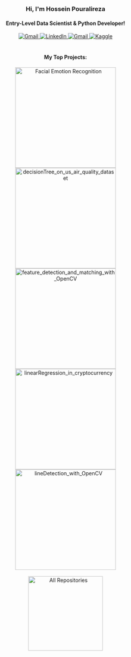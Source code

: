 
<h3 align="center">
  <p>Hi, I'm Hossein Pouralireza<br></p>
</h3>
<h4 align="center">
  <b>Entry-Level Data Scientist & Python Developer! </b><br>
</h4>

<div align="center">
  <a href="mailto:hpouralireza97@gmail.com">
    <img src="https://img.shields.io/badge/Gmail-D14836?style=for-the-badge&logo=gmail&logoColor=white" alt="Gmail">
  </a>
  <a href="https://www.linkedin.com/in/hpouralireza">
    <img src="https://img.shields.io/badge/LinkedIn-0077B5?style=for-the-badge&logo=linkedin&logoColor=white" alt="LinkedIn">
  </a>
  <a href="https://www.hpouralireza.me">
    <img src="https://img.shields.io/badge/website-3F3F3F?style=for-the-badge&logo=About.me&logoColor=white" alt="Gmail">
  </a>
  <a href="https://www.kaggle.com/hpouralireza">
    <img src="https://img.shields.io/badge/Kaggle-20BEFF?style=for-the-badge&logo=Kaggle&logoColor=white" alt="Kaggle">
  </a>
</div>

#

<h4 align="center">My Top Projects:</h5>
  <p align="center">
    <a href="https://github.com/Hpouralireza/Facial_Emotion_Recognition"><img width="270" src="https://denvercoder1-github-readme-stats.vercel.app/api/pin/?username=hpouralireza&repo=Facial_Emotion_Recognition&theme=github_dark&hide_border=false&show_icons=false&show_description=false" alt="Facial Emotion Recognition"></a>
    <a href="https://github.com/Hpouralireza/decisionTree_on_us_air_quality_dataset"><img width="270" src="https://denvercoder1-github-readme-stats.vercel.app/api/pin/?username=hpouralireza&repo=decisionTree_on_us_air_quality_dataset&theme=github_dark&hide_border=false&show_icons=false&show_description=false" alt="decisionTree_on_us_air_quality_dataset"></a>
    <a href="https://github.com/Hpouralireza/feature_detection_and_matching_with_OpenCV"><img width="270" src="https://denvercoder1-github-readme-stats.vercel.app/api/pin/?username=hpouralireza&repo=feature_detection_and_matching_with_OpenCV&theme=github_dark&hide_border=false&show_icons=false&show_description=false" alt="feature_detection_and_matching_with_OpenCV"></a>
    <a href="https://github.com/Hpouralireza/linearRegression_in_cryptocurrency"><img width="270" src="https://denvercoder1-github-readme-stats.vercel.app/api/pin/?username=hpouralireza&repo=linearRegression_in_cryptocurrency&theme=github_dark&hide_border=false&show_icons=false&show_description=false" alt="linearRegression_in_cryptocurrency"></a>
    <a href="https://github.com/Hpouralireza/lineDetection_with_OpenCV"><img width="270" src="https://denvercoder1-github-readme-stats.vercel.app/api/pin/?username=hpouralireza&repo=lineDetection_with_OpenCV&theme=github_dark&hide_border=false&show_icons=false&show_description=false" alt="lineDetection_with_OpenCV"></a><br><br>
  <a href="https://github.com/hpouralireza?tab=repositories"><img width="200" alt="All Repositories" title="All Repositories" src="https://custom-icon-badges.demolab.com/badge/-Other%20Repositories-1F222E?style=for-the-badge&logoColor=white&logo=repo"/></a>

